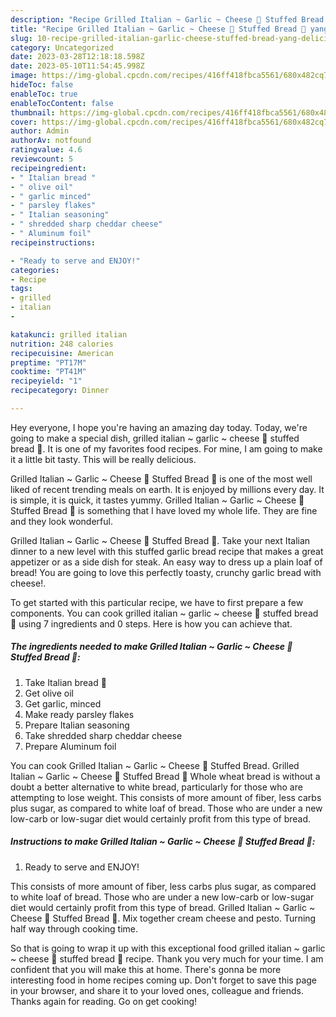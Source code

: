 ```yaml
---
description: "Recipe Grilled Italian ~ Garlic ~ Cheese 🧀 Stuffed Bread 🥖 yang Delicious}"
title: "Recipe Grilled Italian ~ Garlic ~ Cheese 🧀 Stuffed Bread 🥖 yang Delicious}"
slug: 10-recipe-grilled-italian-garlic-cheese-stuffed-bread-yang-delicious
category: Uncategorized
date: 2023-03-28T12:18:18.598Z
date: 2023-05-10T11:54:45.998Z
image: https://img-global.cpcdn.com/recipes/416ff418fbca5561/680x482cq70/grilled-italian-garlic-cheese-stuffed-bread-recipe-main-photo.jpg
hideToc: false
enableToc: true
enableTocContent: false
thumbnail: https://img-global.cpcdn.com/recipes/416ff418fbca5561/680x482cq70/grilled-italian-garlic-cheese-stuffed-bread-recipe-main-photo.jpg
cover: https://img-global.cpcdn.com/recipes/416ff418fbca5561/680x482cq70/grilled-italian-garlic-cheese-stuffed-bread-recipe-main-photo.jpg
author: Admin
authorAv: notfound
ratingvalue: 4.6
reviewcount: 5
recipeingredient:
- " Italian bread "
- " olive oil"
- " garlic minced"
- " parsley flakes"
- " Italian seasoning"
- " shredded sharp cheddar cheese"
- " Aluminum foil"
recipeinstructions:

- "Ready to serve and ENJOY!"
categories:
- Recipe
tags:
- grilled
- italian
- 

katakunci: grilled italian  
nutrition: 248 calories
recipecuisine: American
preptime: "PT17M"
cooktime: "PT41M"
recipeyield: "1"
recipecategory: Dinner

---
```



Hey everyone, I hope you're having an amazing day today. Today, we're going to make a special dish, grilled italian ~ garlic ~ cheese 🧀 stuffed bread 🥖. It is one of my favorites food recipes. For mine, I am going to make it a little bit tasty. This will be really delicious.

Grilled Italian ~ Garlic ~ Cheese 🧀 Stuffed Bread 🥖 is one of the most well liked of recent trending meals on earth. It is enjoyed by millions every day. It is simple, it is quick, it tastes yummy. Grilled Italian ~ Garlic ~ Cheese 🧀 Stuffed Bread 🥖 is something that I have loved my whole life. They are fine and they look wonderful.

Grilled Italian ~ Garlic ~ Cheese 🧀 Stuffed Bread 🥖. Take your next Italian dinner to a new level with this stuffed garlic bread recipe that makes a great appetizer or as a side dish for steak. An easy way to dress up a plain loaf of bread! You are going to love this perfectly toasty, crunchy garlic bread with cheese!.


To get started with this particular recipe, we have to first prepare a few components. You can cook grilled italian ~ garlic ~ cheese 🧀 stuffed bread 🥖 using 7 ingredients and 0 steps. Here is how you can achieve that.

<!--inarticleads1-->

##### The ingredients needed to make Grilled Italian ~ Garlic ~ Cheese 🧀 Stuffed Bread 🥖:

1. Take  Italian bread 🥖
1. Get  olive oil
1. Get  garlic, minced
1. Make ready  parsley flakes
1. Prepare  Italian seasoning
1. Take  shredded sharp cheddar cheese
1. Prepare  Aluminum foil


You can cook Grilled Italian ~ Garlic ~ Cheese 🧀 Stuffed Bread. Grilled Italian ~ Garlic ~ Cheese 🧀 Stuffed Bread 🥖 Whole wheat bread is without a doubt a better alternative to white bread, particularly for those who are attempting to lose weight. This consists of more amount of fiber, less carbs plus sugar, as compared to white loaf of bread. Those who are under a new low-carb or low-sugar diet would certainly profit from this type of bread. 

<!--inarticleads2-->

##### Instructions to make Grilled Italian ~ Garlic ~ Cheese 🧀 Stuffed Bread 🥖:


1. Ready to serve and ENJOY!

This consists of more amount of fiber, less carbs plus sugar, as compared to white loaf of bread. Those who are under a new low-carb or low-sugar diet would certainly profit from this type of bread. Grilled Italian ~ Garlic ~ Cheese 🧀 Stuffed Bread 🥖. Mix together cream cheese and pesto. Turning half way through cooking time. 

So that is going to wrap it up with this exceptional food grilled italian ~ garlic ~ cheese 🧀 stuffed bread 🥖 recipe. Thank you very much for your time. I am confident that you will make this at home. There's gonna be more interesting food in home recipes coming up. Don't forget to save this page in your browser, and share it to your loved ones, colleague and friends. Thanks again for reading. Go on get cooking!
